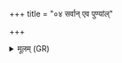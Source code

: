 +++
title = "०४ सर्वान् एव पुण्यांल्"

+++
<details><summary>मूलम् (GR)</summary>

सर्वान् एव पुण्याꣳल् लोकान् अव रुन्धे सर्वाश् च देवता  
यः (…) ॥ +++(see 17.27.4b)+++
</details>